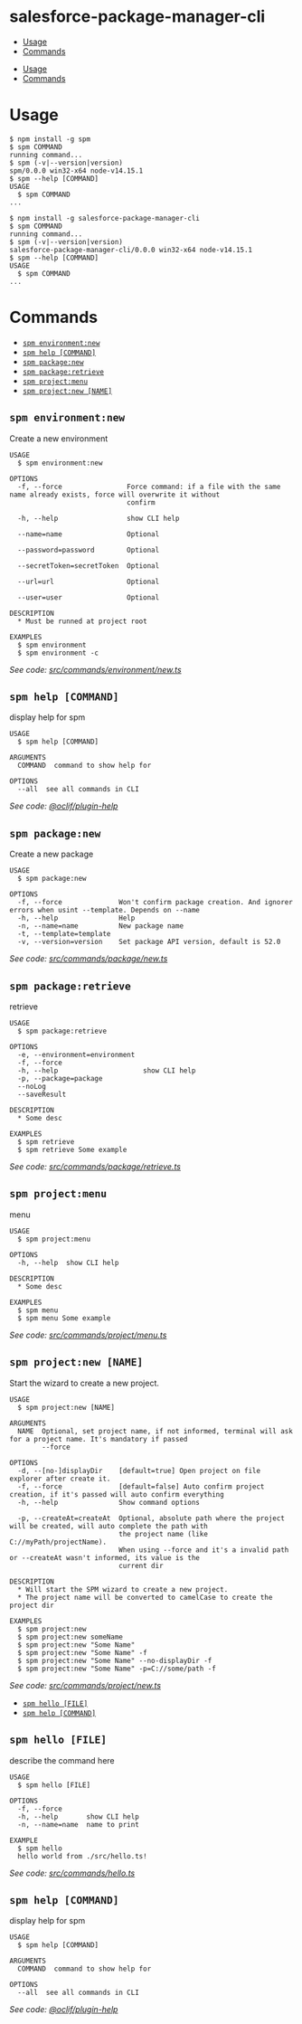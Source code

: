 salesforce-package-manager-cli
==============================

<!-- [![oclif](https://img.shields.io/badge/cli-oclif-brightgreen.svg)](https://oclif.io)
[![Version](https://img.shields.io/npm/v/salesforce-package-manager-cli.svg)](https://npmjs.org/package/salesforce-package-manager-cli)
[![Downloads/week](https://img.shields.io/npm/dw/salesforce-package-manager-cli.svg)](https://npmjs.org/package/salesforce-package-manager-cli)
[![License](https://img.shields.io/npm/l/salesforce-package-manager-cli.svg)](https://github.com/salesforce-package-manager/salesforce-package-manager-cli/blob/master/package.json) -->

<!-- toc -->
* [Usage](#usage)
* [Commands](#commands)
<!-- tocstop -->
* [Usage](#usage)
* [Commands](#commands)
<!-- tocstop -->
# Usage
<!-- usage -->
```sh-session
$ npm install -g spm
$ spm COMMAND
running command...
$ spm (-v|--version|version)
spm/0.0.0 win32-x64 node-v14.15.1
$ spm --help [COMMAND]
USAGE
  $ spm COMMAND
...
```
<!-- usagestop -->
```sh-session
$ npm install -g salesforce-package-manager-cli
$ spm COMMAND
running command...
$ spm (-v|--version|version)
salesforce-package-manager-cli/0.0.0 win32-x64 node-v14.15.1
$ spm --help [COMMAND]
USAGE
  $ spm COMMAND
...
```
<!-- usagestop -->
# Commands
<!-- commands -->
* [`spm environment:new`](#spm-environmentnew)
* [`spm help [COMMAND]`](#spm-help-command)
* [`spm package:new`](#spm-packagenew)
* [`spm package:retrieve`](#spm-packageretrieve)
* [`spm project:menu`](#spm-projectmenu)
* [`spm project:new [NAME]`](#spm-projectnew-name)

## `spm environment:new`

Create a new environment

```
USAGE
  $ spm environment:new

OPTIONS
  -f, --force                Force command: if a file with the same name already exists, force will overwrite it without
                             confirm

  -h, --help                 show CLI help

  --name=name                Optional

  --password=password        Optional

  --secretToken=secretToken  Optional

  --url=url                  Optional

  --user=user                Optional

DESCRIPTION
  * Must be runned at project root

EXAMPLES
  $ spm environment
  $ spm environment -c
```

_See code: [src/commands/environment/new.ts](https://github.com/salesforce-package-manager/salesforce-package-manager-cli/blob/v0.0.0/src/commands/environment/new.ts)_

## `spm help [COMMAND]`

display help for spm

```
USAGE
  $ spm help [COMMAND]

ARGUMENTS
  COMMAND  command to show help for

OPTIONS
  --all  see all commands in CLI
```

_See code: [@oclif/plugin-help](https://github.com/oclif/plugin-help/blob/v3.2.2/src/commands/help.ts)_

## `spm package:new`

Create a new package

```
USAGE
  $ spm package:new

OPTIONS
  -f, --force              Won't confirm package creation. And ignorer errors when usint --template. Depends on --name
  -h, --help               Help
  -n, --name=name          New package name
  -t, --template=template
  -v, --version=version    Set package API version, default is 52.0
```

_See code: [src/commands/package/new.ts](https://github.com/salesforce-package-manager/salesforce-package-manager-cli/blob/v0.0.0/src/commands/package/new.ts)_

## `spm package:retrieve`

retrieve

```
USAGE
  $ spm package:retrieve

OPTIONS
  -e, --environment=environment
  -f, --force
  -h, --help                     show CLI help
  -p, --package=package
  --noLog
  --saveResult

DESCRIPTION
  * Some desc

EXAMPLES
  $ spm retrieve
  $ spm retrieve Some example
```

_See code: [src/commands/package/retrieve.ts](https://github.com/salesforce-package-manager/salesforce-package-manager-cli/blob/v0.0.0/src/commands/package/retrieve.ts)_

## `spm project:menu`

menu

```
USAGE
  $ spm project:menu

OPTIONS
  -h, --help  show CLI help

DESCRIPTION
  * Some desc

EXAMPLES
  $ spm menu
  $ spm menu Some example
```

_See code: [src/commands/project/menu.ts](https://github.com/salesforce-package-manager/salesforce-package-manager-cli/blob/v0.0.0/src/commands/project/menu.ts)_

## `spm project:new [NAME]`

Start the wizard to create a new project.

```
USAGE
  $ spm project:new [NAME]

ARGUMENTS
  NAME  Optional, set project name, if not informed, terminal will ask for a project name. It's mandatory if passed
        --force

OPTIONS
  -d, --[no-]displayDir    [default=true] Open project on file explorer after create it.
  -f, --force              [default=false] Auto confirm project creation, if it's passed will auto confirm everything
  -h, --help               Show command options

  -p, --createAt=createAt  Optional, absolute path where the project will be created, will auto complete the path with
                           the project name (like C://myPath/projectName).
                           When using --force and it's a invalid path or --createAt wasn't informed, its value is the
                           current dir

DESCRIPTION
  * Will start the SPM wizard to create a new project.
  * The project name will be converted to camelCase to create the project dir

EXAMPLES
  $ spm project:new
  $ spm project:new someName
  $ spm project:new "Some Name"
  $ spm project:new "Some Name" -f
  $ spm project:new "Some Name" --no-displayDir -f
  $ spm project:new "Some Name" -p=C://some/path -f
```

_See code: [src/commands/project/new.ts](https://github.com/salesforce-package-manager/salesforce-package-manager-cli/blob/v0.0.0/src/commands/project/new.ts)_
<!-- commandsstop -->
* [`spm hello [FILE]`](#spm-hello-file)
* [`spm help [COMMAND]`](#spm-help-command)

## `spm hello [FILE]`

describe the command here

```
USAGE
  $ spm hello [FILE]

OPTIONS
  -f, --force
  -h, --help       show CLI help
  -n, --name=name  name to print

EXAMPLE
  $ spm hello
  hello world from ./src/hello.ts!
```

_See code: [src/commands/hello.ts](https://github.com/salesforce-package-manager/salesforce-package-manager-cli/blob/v0.0.0/src/commands/hello.ts)_

## `spm help [COMMAND]`

display help for spm

```
USAGE
  $ spm help [COMMAND]

ARGUMENTS
  COMMAND  command to show help for

OPTIONS
  --all  see all commands in CLI
```

_See code: [@oclif/plugin-help](https://github.com/oclif/plugin-help/blob/v3.2.2/src/commands/help.ts)_
<!-- commandsstop -->
